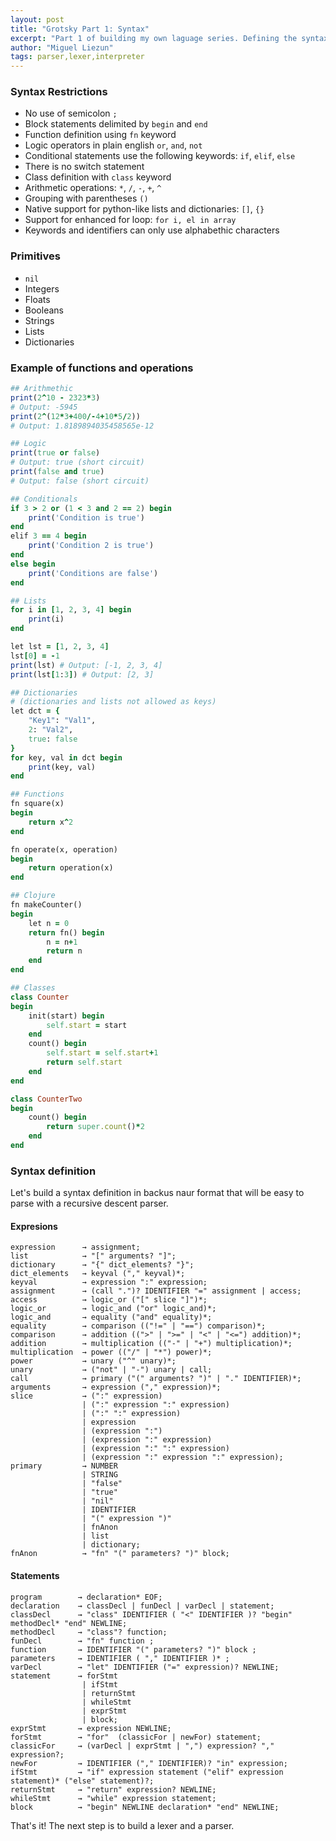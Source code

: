 ```yaml
---
layout: post
title: "Grotsky Part 1: Syntax"
excerpt: "Part 1 of building my own laguage series. Defining the syntax of grotsky toy language."
author: "Miguel Liezun"
tags: parser,lexer,interpreter
---
```


### Syntax Restrictions

- No use of semicolon `;`
- Block statements delimited by `begin` and `end`
- Function definition using `fn` keyword
- Logic operators in plain english `or`, `and`, `not`
- Conditional statements use the following keywords: `if`, `elif`, `else`
- There is no switch statement
- Class definition with `class` keyword
- Arithmetic operations: `*`, `/`, `-`, `+`, `^`
- Grouping with parentheses `()`
- Native support for python-like lists and dictionaries: `[]`, `{}`
- Support for enhanced for loop: `for i, el in array`
- Keywords and identifiers can only use alphabethic characters

### Primitives

- `nil`
- Integers
- Floats
- Booleans
- Strings
- Lists
- Dictionaries

### Example of functions and operations

```ruby
## Arithmethic
print(2^10 - 2323*3)
# Output: -5945
print(2^(12*3+400/-4+10*5/2))
# Output: 1.8189894035458565e-12

## Logic
print(true or false)
# Output: true (short circuit)
print(false and true)
# Output: false (short circuit)

## Conditionals
if 3 > 2 or (1 < 3 and 2 == 2) begin
    print('Condition is true')
end
elif 3 == 4 begin
    print('Condition 2 is true')
end
else begin
    print('Conditions are false')
end

## Lists
for i in [1, 2, 3, 4] begin
    print(i)
end

let lst = [1, 2, 3, 4]
lst[0] = -1
print(lst) # Output: [-1, 2, 3, 4]
print(lst[1:3]) # Output: [2, 3]

## Dictionaries
# (dictionaries and lists not allowed as keys)
let dct = {
    "Key1": "Val1",
    2: "Val2",
    true: false
}
for key, val in dct begin
    print(key, val)
end

## Functions
fn square(x)
begin
    return x^2
end

fn operate(x, operation)
begin
    return operation(x)
end

## Clojure
fn makeCounter()
begin
    let n = 0
    return fn() begin
        n = n+1
        return n
    end
end

## Classes
class Counter
begin
    init(start) begin
        self.start = start
    end
    count() begin
        self.start = self.start+1
        return self.start
    end
end

class CounterTwo
begin
    count() begin
        return super.count()*2
    end
end
```

### Syntax definition

Let's build a syntax definition in backus naur format that will be easy to parse with a recursive descent parser.

#### Expresions

```
expression      → assignment;
list            → "[" arguments? "]";
dictionary      → "{" dict_elements? "}";
dict_elements   → keyval ("," keyval)*;
keyval          → expression ":" expression;
assignment      → (call ".")? IDENTIFIER "=" assignment | access;
access          → logic_or ("[" slice "]")*;
logic_or        → logic_and ("or" logic_and)*;
logic_and       → equality ("and" equality)*;
equality        → comparison (("!=" | "==") comparison)*;
comparison      → addition ((">" | ">=" | "<" | "<=") addition)*;
addition        → multiplication (("-" | "+") multiplication)*;
multiplication  → power (("/" | "*") power)*;
power           → unary ("^" unary)*;
unary           → ("not" | "-") unary | call;
call            → primary ("(" arguments? ")" | "." IDENTIFIER)*;
arguments       → expression ("," expression)*;
slice           → (":" expression)
                | (":" expression ":" expression)
                | (":" ":" expression)
                | expression
                | (expression ":")
                | (expression ":" expression)
                | (expression ":" ":" expression)
                | (expression ":" expression ":" expression);
primary         → NUMBER
                | STRING
                | "false"
                | "true"
                | "nil"
                | IDENTIFIER
                | "(" expression ")"
                | fnAnon
                | list
                | dictionary;
fnAnon          → "fn" "(" parameters? ")" block;
```

#### Statements

```
program        → declaration* EOF;
declaration    → classDecl | funDecl | varDecl | statement;
classDecl      → "class" IDENTIFIER ( "<" IDENTIFIER )? "begin" methodDecl* "end" NEWLINE;
methodDecl     → "class"? function;
funDecl        → "fn" function ;
function       → IDENTIFIER "(" parameters? ")" block ;
parameters     → IDENTIFIER ( "," IDENTIFIER )* ;
varDecl        → "let" IDENTIFIER ("=" expression)? NEWLINE;
statement      → forStmt
                | ifStmt
                | returnStmt
                | whileStmt
                | exprStmt
                | block;
exprStmt       → expression NEWLINE;
forStmt        → "for"  (classicFor | newFor) statement;
classicFor     → (varDecl | exprStmt | ",") expression? "," expression?;
newFor         → IDENTIFIER ("," IDENTIFIER)? "in" expression;
ifStmt         → "if" expression statement ("elif" expression statement)* ("else" statement)?;
returnStmt     → "return" expression? NEWLINE;
whileStmt      → "while" expression statement;
block          → "begin" NEWLINE declaration* "end" NEWLINE;
```

That's it! The next step is to build a lexer and a parser.

